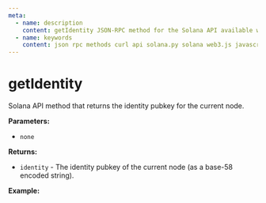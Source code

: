 ```yaml
---
meta:
  - name: description
    content: getIdentity JSON-RPC method for the Solana API available with examples in Solana web3.js, Solana.py, and cURL.
  - name: keywords
    content: json rpc methods curl api solana.py solana web3.js javascript python solana 
---
```


# getIdentity

Solana API method that returns the identity pubkey for the current node. 

**Parameters:** 

* `none`

**Returns:** 

* `identity` - The identity pubkey of the current node (as a base-58 encoded string).
 
**Example:**

<CodeSwitcher :languages="{js:'Solana web3.js', py:'Solana.py', cr:'cURL'}">
<template v-slot:js>

``` js
// This method is not supported in Solana web3.js
```

</template>
<template v-slot:py>

``` py
from solana.rpc.api import Client

web3 = Client("CHAINSTACK_NODE_URL")

print(web3.get_identity())
```

</template>
<template v-slot:cr>

``` sh
curl -X POST "CHAINSTACK_NODE_URL" \
  -H "Content-Type: application/json" \
  --data '{"jsonrpc":"2.0","id":1, "method":"getIdentity", "params" : []}'
```

</template>
</CodeSwitcher>